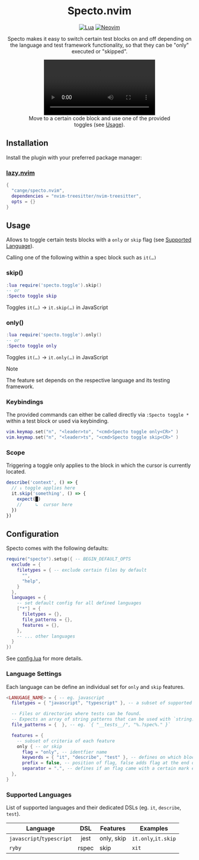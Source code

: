 <div align="center">

# Specto.nvim

[![Lua](https://img.shields.io/badge/Lua-blue.svg?style=for-the-badge&logo=lua)](http://www.lua.org)
[![Neovim](https://img.shields.io/badge/Neovim%200.9+-green.svg?style=for-the-badge&logo=neovim)](https://neovim.io)

Specto makes it easy to switch certain test blocks on and off depending on the
language and test framework functionality, so that they can be "only" executed
or "skipped".

  <figure>
    <video src="https://github.com/cange/specto.nvim/assets/28717/a665e41c-6d09-4a1e-92c0-5db9ad513773" type="video/mp4"></video>
    <figcaption>
      Move to a certain code block and use one of the provided toggles (see 
      <a href="#usage">Usage</a>).
    </figcaption>
  </figure>
</div>

## Installation

Install the plugin with your preferred package manager:

### [lazy.nvim](https://github.com/folke/lazy.nvim)

```lua
{
  "cange/specto.nvim",
  dependencies = "nvim-treesitter/nvim-treesitter",
  opts = {}
}
```

## Usage

Allows to toggle certain tests blocks with a `only` or `skip` flag
(see [Supported Language](#supported-languages)).

Calling one of the following within a spec block such as `it(…)`

### skip()

```lua
:lua require('specto.toggle').skip()
-- or
:Specto toggle skip
```

Toggles `it(…)` -> `it.skip(…)` in JavaScript

### only()

```lua
:lua require('specto.toggle').only()
-- or
:Specto toggle only
```

Toggles `it(…)` -> `it.only(…)` in JavaScript

> [!NOTE]
> The feature set depends on the respective language and its testing framework.

### Keybindings

The provided commands can either be called directly via `:Specto toggle *` within
a test block or used via keybinding.

```lua
vim.keymap.set("n", "<leader>to", "<cmd>Specto toggle only<CR>" )
vim.keymap.set("n", "<leader>ts", "<cmd>Specto toggle skip<CR>" )
```

### Scope

Triggering a toggle only applies to the block in which the cursor is currently
located.

```js
describe('context', () => {
  // ↓ toggle applies here
  it.skip('something', () => {
    expect(█)
    //     ↳  cursor here
  })
})
```

## Configuration

Specto comes with the following defaults:

```lua
require("specto").setup({ -- BEGIN_DEFAULT_OPTS
  exclude = {
    filetypes = { -- exclude certain files by default
      "",
      "help",
    }
  },
  languages = {
    -- set default config for all defined languages
    ["*"] = {
      filetypes = {},
      file_patterns = {},
      features = {},
    },
    -- ... other languages
  }
})
```

See [config.lua](./lua/specto/config.lua) for more details.

### Language Settings

Each language can be define an individual set for `only` and `skip` features.

```lua
<LANUGAGE_NAME> = { -- eg. javascript
  filetypes = { "javascript", "typescript" }, -- a subset of supported language

  -- Files or directories where tests can be found.
  -- Expects an array of string patterns that can be used with `string.match`.
  file_patterns = {  }, -- eg. `{ "__tests__/", "%.?spec%." }`

  features = {
    -- subset of criteria of each feature
    only { -- or skip
      flag = "only", -- identfier name
      keywords = { "it", "describe", "test" }, -- defines on which blocks it can be attached to
      prefix = false, -- position of flag, false adds flag at the end of a keyword
      separator = ".", -- defines if an flag came with a certain mark eg. `describe.only`
  },
}
```

### Supported Languages

List of supported languages and their dedicated DSLs (eg. `it`, `describe`, `test`).

| Language                  |  DSL  | Features   | Examples            |
| ------------------------- | :---: | ---------- | ------------------- |
| `javascript`/`typescript` | jest  | only, skip | `it.only`,`it.skip` |
| `ryby`                    | rspec | skip       | `xit`               |
